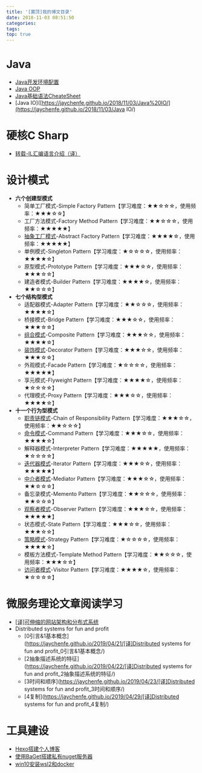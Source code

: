 ```yaml
---
title: '[置顶]我的博文目录'
date: 2018-11-03 08:51:50
categories: 
tags: 
top: true
---
```


# Java
- [Java开发环境配置](https://jaychenfe.github.io/2018/11/03/Java%E5%BC%80%E5%8F%91%E7%8E%AF%E5%A2%83%E9%85%8D%E7%BD%AE/)
- [Java OOP](<https://jaychenfe.github.io/2018/11/17/Java-OOP/>)
- [Java基础语法CheateSheet](https://jaychenfe.github.io/2018/11/05/Java%E5%9F%BA%E7%A1%80%E8%AF%AD%E6%B3%95CheatSheet/)
- [Java IO]([https://jaychenfe.github.io/2018/11/03/Java%20IO/](https://jaychenfe.github.io/2018/11/03/Java IO/)

# 硬核C Sharp

- [转载-IL汇编语言介绍（译）](https://jaychenfe.github.io/2019/08/06/%E8%BD%AC%E8%BD%BD-IL%E6%B1%87%E7%BC%96%E8%AF%AD%E8%A8%80%E4%BB%8B%E7%BB%8D%EF%BC%88%E8%AF%91%EF%BC%89/)

# 设计模式
- **六个创建型模式**
  - 简单工厂模式-Simple Factory Pattern【学习难度：★★☆☆☆，使用频率：★★★☆☆】
  - 工厂方法模式-Factory Method Pattern【学习难度：★★☆☆☆，使用频率：★★★★★】
  - [抽象工厂模式](<https://jaychenfe.github.io/2019/05/14/%E6%8A%BD%E8%B1%A1%E5%B7%A5%E5%8E%82%E6%A8%A1%E5%BC%8F/>)-Abstract  Factory Pattern【学习难度：★★★★☆，使用频率：★★★★★】
  - 单例模式-Singleton Pattern【学习难度：★☆☆☆☆，使用频率：★★★★☆】
  - 原型模式-Prototype Pattern【学习难度：★★★☆☆，使用频率：★★★☆☆】
  - 建造者模式-Builder Pattern【学习难度：★★★★☆，使用频率：★★☆☆☆】
- **七个结构型模式**
  - 适配器模式-Adapter Pattern【学习难度：★★☆☆☆，使用频率：★★★★☆】
  - 桥接模式-Bridge Pattern【学习难度：★★★☆☆，使用频率：★★★☆☆】
  - [组合模式](<https://jaychenfe.github.io/2019/05/17/%E7%BB%84%E5%90%88%E6%A8%A1%E5%BC%8F/>)-Composite Pattern【学习难度：★★★☆☆，使用频率：★★★★☆】
  - [装饰模式](<https://jaychenfe.github.io/2019/05/04/%E8%A3%85%E9%A5%B0%E8%80%85%E6%A8%A1%E5%BC%8F/>)-Decorator Pattern【学习难度：★★★☆☆，使用频率：★★★☆☆】
  - 外观模式-Facade Pattern【学习难度：★☆☆☆☆，使用频率：★★★★★】
  - 享元模式-Flyweight Pattern【学习难度：★★★★☆，使用频率：★☆☆☆☆】
  - 代理模式-Proxy Pattern【学习难度：★★★☆☆，使用频率：★★★★☆】
- **十一个行为型模式**
  - [职责链模式](https://jaychenfe.github.io/2019/05/02/%E8%81%8C%E8%B4%A3%E9%93%BE%E6%A8%A1%E5%BC%8F/)-Chain of Responsibility Pattern【学习难度：★★★☆☆，使用频率：★★☆☆☆】
  - [命令模式]([https://jaychenfe.github.io/2019/05/22/%E5%91%BD%E4%BB%A4%E6%A8%A1%E5%BC%8F/](https://jaychenfe.github.io/2019/05/22/命令模式/))-Command Pattern【学习难度：★★★☆☆，使用频率：★★★★☆】
  - 解释器模式-Interpreter Pattern【学习难度：★★★★★，使用频率：★☆☆☆☆】
  - [迭代器模式](https://jaychenfe.github.io/2018/11/25/%E8%BF%AD%E4%BB%A3%E5%99%A8%E6%A8%A1%E5%BC%8F/)-Iterator Pattern【学习难度：★★★☆☆，使用频率：★★★★★】
  - [中介者模式]([https://jaychenfe.github.io/2019/05/19/中介者模式](https://jaychenfe.github.io/2019/05/19/%E4%B8%AD%E4%BB%8B%E8%80%85%E6%A8%A1%E5%BC%8F))-Mediator Pattern【学习难度：★★★☆☆，使用频率：★★☆☆☆】
  - 备忘录模式-Memento Pattern【学习难度：★★☆☆☆，使用频率：★★☆☆☆】
  - [观察者模式](<https://jaychenfe.github.io/2018/11/25/%E8%A7%82%E5%AF%9F%E8%80%85%E6%A8%A1%E5%BC%8F/>)-Observer Pattern【学习难度：★★★☆☆，使用频率：★★★★★】
  - 状态模式-State Pattern【学习难度：★★★☆☆，使用频率：★★★☆☆】
  - [策略模式](https://jaychenfe.github.io/2019/05/09/%E7%AD%96%E7%95%A5%E6%A8%A1%E5%BC%8F/)-Strategy Pattern【学习难度：★☆☆☆☆，使用频率：★★★★☆】
  - 模板方法模式-Template Method Pattern【学习难度：★★☆☆☆，使用频率：★★★☆☆】
  - [访问者模式](https://jaychenfe.github.io/2019/05/13/%E8%AE%BF%E9%97%AE%E8%80%85%E6%A8%A1%E5%BC%8F/)-Visitor Pattern【学习难度：★★★★☆，使用频率：★☆☆☆☆】

# 微服务理论文章阅读学习

- [[译]可伸缩的网站架构和分布式系统](https://jaychenfe.github.io/2019/03/02/[译]可伸缩的网站架构和分布式系统/)
- Distributed systems for fun and profit
  - [0引言&1基本概念](https://jaychenfe.github.io/2019/04/21/[译]Distributed systems for fun and profit_0引言&1基本概念/)
  - [2抽象描述系统的特征](https://jaychenfe.github.io/2019/04/22/[译]Distributed systems for fun and profit_2抽象描述系统的特征/)
  - [3时间和顺序](https://jaychenfe.github.io/2019/04/23/[译]Distributed systems for fun and profit_3时间和顺序/)
  - [4复制](https://jaychenfe.github.io/2019/04/29/[译]Distributed systems for fun and profit_4复制/)

#  工具建设

- [Hexo搭建个人博客](https://jaychenfe.github.io/2018/10/21/Hexo%E6%90%AD%E5%BB%BA%E4%B8%AA%E4%BA%BA%E5%8D%9A%E5%AE%A2/)
- [使用BaGet搭建私有nuget服务器](https://jaychenfe.github.io/2019/08/15/%E4%BD%BF%E7%94%A8BaGet%E6%90%AD%E5%BB%BA%E7%A7%81%E6%9C%89nuget%E6%9C%8D%E5%8A%A1%E5%99%A8/)
- [win10安装wsl2和docker](https://jaychenfe.github.io/2019/08/28/win10%E5%AE%89%E8%A3%85wsl2%E5%92%8Cdocker/)
